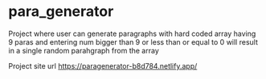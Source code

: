 # para_generator
Project where user can generate paragraphs with hard coded array having 9 paras and entering num bigger than 9 or less than or equal to 0 will result in a single random parahgraph from the array

Project site url
https://paragenerator-b8d784.netlify.app/
